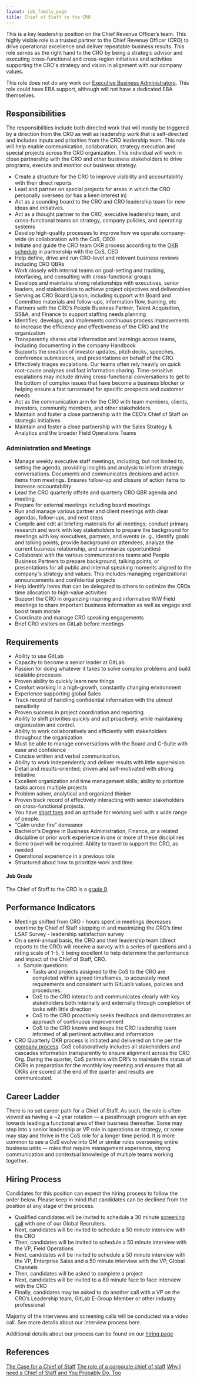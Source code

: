 ```yaml
---
layout: job_family_page
title: Chief of Staff to the CRO 
---
```


This is a key leadership position on the Chief Revenue Officer’s team. This highly visible role is a trusted partner to the Chief Revenue Officer (CRO) to drive operational excellence and deliver repeatable business results. This role serves as the right hand to the CRO by being a strategic advisor and executing cross-functional and cross-region initiatives and activities supporting the CRO's strategy and vision in alignment with our company values.  

This role does not do any work our [Executive Business Administrators](/job-families/people-ops/executive-business-administrator/). This role could have EBA support, although will not have a dedicated EBA themselves.


## Responsibilities

The responsibilities include both directed work that will mostly be triggered by a direction from the CRO as well as leadership work that is self-directed and includes inputs and priorities from the CRO leadership team.  This role will help enable communication, collaboration, strategy execution and special projects across the CRO organization.  This individual will work in close partnership with the CRO and other business stakeholders to drive programs, execute and monitor our business strategy.  

* Create a structure for the CRO to improve visibility and accountability with their direct reports 
* Lead and partner on special projects for areas in which the CRO personally oversees (or has a keen interest in)
* Act as a sounding board to the CRO and CRO leadership team for new ideas and initiatives.
* Act as a thought partner to the CRO, executive leadership team, and cross-functional teams on strategy, company policies, and operating systems
* Develop high-quality processes to improve how we operate company-wide (in collaboration with the CoS, CEO)
* Initiate and guide the CRO team OKR process according to the [OKR schedule](/company/okrs/#schedule) in partnership with the CoS, CEO
* Help define, drive and run CRO-level and relevant business reviews including CRO QBRs
* Work closely with internal teams on goal-setting and tracking, interfacing, and consulting with cross-functional groups
* Develops and maintains strong relationships with executives, senior leaders, and stakeholders to achieve project objectives and deliverables
* Serving as CRO Board Liaison, including support with Board and Committee materials and follow-ups, information flow, training, etc
* Partners with the CRO’s People Business Partner, Talent Acquisition, SS&A, and Finance to support staffing needs planning
* Identifies, develops, and implements continuous process improvements to increase the efficiency and effectiveness of the CRO and the organization
* Transparently shares vital information and learnings across teams, including documenting in the company Handbook
* Supports the creation of investor updates, pitch decks, speeches, conference submissions, and presentations on behalf of the CRO.
* Effectively triages escalations. Our teams often rely heavily on quick root-cause analyses and fast information sharing. Time-sensitive escalations may include driving cross-functional conversations to get to the bottom of complex issues that have become a business blocker or helping ensure a fast turnaround for specific prospects and customer needs
* Act as the communication arm for the CRO with team members, clients, investors, community members, and other stakeholders.
* Maintain and foster a close partnership with the CEO’s Chief of Staff on strategic initiatives
* Maintain and foster a close partnership with the Sales Strategy & Analytics and the broader Field Operations Teams

### Administration and Meetings 
* Manage weekly executive staff meetings, including, but not limited to, setting the agenda, providing insights and analysis to inform strategic conversations. Documents and communicates decisions and action items from meetings. Ensures follow-up and closure of action items to increase accountability
* Lead the CRO quarterly offsite and quarterly CRO QBR agenda and meeting
* Prepare for external meetings including board meetings 
* Run and manage various partner and client meetings with clear agendas, follow-ups, and next steps
* Compile and edit all briefing materials for all meetings; conduct primary research and work with key stakeholders to prepare the background for meetings with key executives, partners, and events (e. g., identify goals and talking points, provide background on attendees, analyze the current business relationship, and summarize opportunities)
* Collaborate with the various communications teams and People Business Partners to prepare background, talking points, or presentations for all public and internal speaking moments aligned to the company's strategy and values.  This includes managing organizational announcements and confidential projects
* Help identify items that can be delegated to others to optimize the CROs time allocation to high-value activities
* Support the CRO in organizing inspiring and informative WW Field meetings to share important business information as well as engage and boost team morale
* Coordinate and manage CRO speaking engagements
* Brief CRO visitors on GitLab before meetings


## Requirements
* Ability to use GitLab
* Capacity to become a senior leader at GitLab 
* Passion for doing whatever it takes to solve complex problems and build scalable processes
* Proven ability to quickly learn new things 
* Comfort working in a high-growth, constantly changing environment
* Experience supporting global Sales
* Track record of handling confidential information with the utmost sensitivity
* Proven success in project coordination and reporting
* Ability to shift priorities quickly and act proactively, while maintaining organization and control.
* Ability to work collaboratively and efficiently with stakeholders throughout the organization
* Must be able to manage conversations with the Board and C-Suite with ease and confidence
* Concise written and verbal communication.  
* Ability to work independently and deliver results with little supervision
* Detail and results-oriented; driven and self-motivated with strong initiative
* Excellent organization and time management skills; ability to prioritize tasks across multiple projects
* Problem solver, analytical and organized thinker
* Proven track record of effectively interacting with senior stakeholders on cross-functional projects.  
* You have [short toes](/handbook/values/#short-toes) and an aptitude for working well with a wide range of people.
* “Calm under fire” demeanor
* Bachelor's Degree in Business Administration, Finance, or a related discipline or prior work experience in one or more of these disciplines
* Some travel will be required: Ability to travel to support the CRO, as needed 
* Operational experience in a previous role 
* Structured about how to prioritize work and time.  


#### Job Grade

The Chief of Staff to the CRO is a [grade 9](/handbook/total-rewards/compensation/compensation-calculator/#gitlab-job-grades).


## Performance Indicators

* Meetings shifted from CRO - hours spent in meetings decreases overtime by Chief of Staff stepping in and maximizing the CRO’s time
LSAT Survey - leadership satisfaction survey 
* On a semi-annual basis, the CRO and their leadership team (direct reports to the CRO) will receive a survey with a series of questions and a rating scale of 1-5, 5 being excellent to help determine the performance and impact of the Chief of Staff, CRO. 
    * Sample questions:
        * Tasks and projects assigned to the CoS to the CRO are completed within agreed timeframes, to accurately meet requirements and consistent with GitLab’s values, policies and procedures.
        * CoS to the CRO  interacts and communicates clearly with key stakeholders both internally and externally through completion of tasks with little direction
        * CoS to the CRO proactively seeks feedback and demonstrates an approach of continuous improvement
        * CoS to the CRO knows and keeps the CRO leadership team informed of all pertinent activities and information
* CRO Quarterly OKR process is initiated and delivered on time per the [company process](https://about.gitlab.com/company/okrs/#okr-process-at-gitlab). CoS collaboratively includes all stakeholders and cascades information transparently to ensure alignment across the CRO Org. During the quarter, CoS partners with DRI’s to maintain the status of OKRs in preparation for the monthly key meeting and ensures that all OKRs are scored at the end of the quarter and results are communicated. 


## Career Ladder
There is no set career path for a Chief of Staff. As such, the role is often viewed as having a ~2 year rotation — a passthrough program with an eye towards leading a functional area of their business thereafter. Some may step into a senior leadership or VP role in operations or strategy, or some may stay and thrive in the CoS role for a longer time period. It is more common to see a CoS evolve into GM or similar roles overseeing entire business units — roles that require management experience, strong communication and contextual knowledge of multiple teams working together.


## Hiring Process

Candidates for this position can expect the hiring process to follow the order below. Please keep in mind that candidates can be declined from the position at any stage of the process.
* Qualified candidates will be invited to schedule a 30 minute [screening call](/handbook/hiring/interviewing/#screening-call) with one of our Global Recruiters.
* Next, candidates will be invited to schedule a 50 minute interview with the CRO
* Then, candidates will be invited to schedule a 50 minute interview with the VP, Field Operations
* Next, candidates will be invited to schedule a 50 minute interview with the VP, Enterprise Sales and a 50 minute interview with the VP, Global Channels
* Then, candidates will be asked to complete a project
* Next, candidates will be invited to a 80 minute face to face interview with the CRO
* Finally, candidates may be asked to do another call with a  VP on the CRO’s Leadership team, GitLab E-Group Member or other industry professional

Majority of the interviews and screening calls will be conducted via a video call. See more details about our interview process here.

Additional details about our process can be found on our [hiring page](/handbook/hiring/)

## References
[The Case for a Chief of Staff](https://hbr.org/2020/05/the-case-for-a-chief-of-staff)
[The role of a corporate chief of staff](https://medium.com/chiefofstaffnetwork/part-1-the-role-of-a-corporate-chief-of-staff-8db0142318f1) 
[Why I need a Chief of Staff and You Probably Do, Too](https://www.entrepreneur.com/article/324484) 
